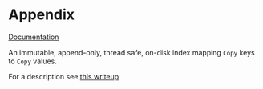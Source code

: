 # Appendix

[Documentation](https://docs.rs/appendix/)

An immutable, append-only, thread safe, on-disk index mapping `Copy` keys to `Copy` values.

For a description see [this writeup](https://github.com/krl/appendix/blob/master/description/writing.md)